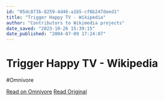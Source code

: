 ```yaml
---
id: "05dc873b-8259-4d46-a1b5-cf6b247deed1"
title: "Trigger Happy TV - Wikipedia"
author: "Contributors to Wikimedia projects"
date_saved: "2023-10-26 15:39:15"
date_published: "2004-07-09 17:24:07"
---
```


# Trigger Happy TV - Wikipedia
#Omnivore

[Read on Omnivore](https://omnivore.app/me/trigger-happy-tv-wikipedia-18b6c6cdd20)
[Read Original](https://en.wikipedia.org/wiki/Trigger_Happy_TV)

